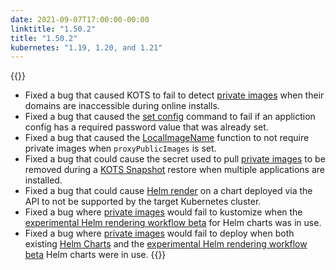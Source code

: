 ```yaml
---
date: 2021-09-07T17:00:00-00:00
linktitle: "1.50.2"
title: "1.50.2"
kubernetes: "1.19, 1.20, and 1.21"
---
```


{{<fixes>}}
* Fixed a bug that caused KOTS to fail to detect [private images](/vendor/packaging/private-images/#replicated-private-registry) when their domains are inaccessible during online installs.
* Fixed a bug that caused the [set config](/kots-cli/set/config/) command to fail if an appliction config has a required password value that was already set.
* Fixed a bug that caused the [LocalImageName](/reference/template-functions/config-context/#localimagename) function to not require private images when `proxyPublicImages` is set.
* Fixed a bug that could cause the secret used to pull [private images](/vendor/packaging/private-images/) to be removed during a [KOTS Snapshot](/kotsadm/snapshots/overview/) restore when multiple applications are installed.
* Fixed a bug that could cause [Helm render](/vendor/replicated-helm/helm-processing/) on a chart deployed via the API to not be supported by the target Kubernetes cluster.
* Fixed a bug where [private images](/vendor/packaging/private-images/) would fail to kustomize when the [experimental Helm rendering workflow beta](/release-notes/1.47.0/) for Helm charts was in use.
* Fixed a bug where [private images](/vendor/packaging/private-images/) would fail to deploy when both existing [Helm Charts](/vendor/replicated-helm/using-helm-charts/) and the [experimental Helm rendering workflow beta](/release-notes/1.47.0/) Helm charts were in use. 
{{</fixes>}}
